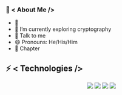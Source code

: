 ### 🤵 < About Me />
- 🤔 
- 🌱 I’m currently exploring cryptography
- 💬 Talk to me 
- 😄 Pronouns: He/His/Him
- 📝 Chapter


## ⚡ < Technologies />
<p align="center">
<img src="https://img.shields.io/badge/-JavaScript-black?style=flat-square&logo=javascript">
<img src="https://img.shields.io/badge/-Nodejs-black?style=flat-square&logo=Node.js">
<img src="https://img.shields.io/badge/-Python-black?style=flat-square&logo=Python">
<img src="https://img.shields.io/badge/-React-black?style=flat-square&logo=react">
</p>
